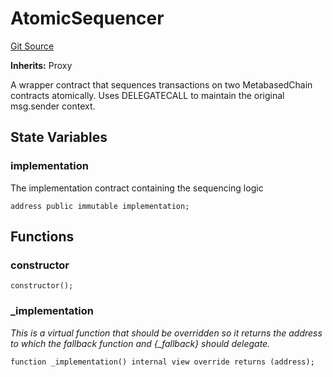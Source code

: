 # AtomicSequencer
[Git Source](https://github.com/SyndicateProtocol/metabased-rollup/blob/564ccf6a3d85fe3c184cae4f9cbab9ecfb6401c6/src/atomic-sequencer/AtomicSequencer.sol)

**Inherits:**
Proxy

A wrapper contract that sequences transactions on two MetabasedChain contracts atomically.
Uses DELEGATECALL to maintain the original msg.sender context.


## State Variables
### implementation
The implementation contract containing the sequencing logic


```solidity
address public immutable implementation;
```


## Functions
### constructor


```solidity
constructor();
```

### _implementation

*This is a virtual function that should be overridden so it returns the address to which the fallback
function and {_fallback} should delegate.*


```solidity
function _implementation() internal view override returns (address);
```


